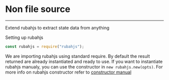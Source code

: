 # Non file source
---

Extend rubahjs to extract state data from anything


Setting up rubahjs

```js
const rubahjs = require("rubahjs");
```

We are importing rubahjs using standard require. By default the result returned are already instantiated and
ready to use. If you want to instantiate rubahjs manualy, you can use the constructor in ```new rubahjs.new(opts)```.
For more info on rubahjs constructor refer to [constructor manual](doc/compiled/constructor.md)


